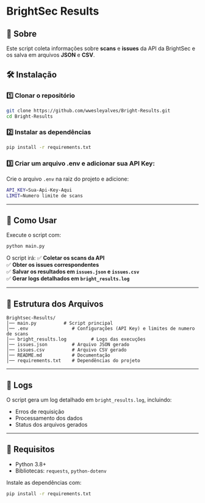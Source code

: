 # BrightSec Results

## 📌 Sobre
Este script coleta informações sobre **scans** e **issues** da API da BrightSec e os salva em arquivos **JSON** e **CSV**.

## 🛠️ Instalação

### 1️⃣ Clonar o repositório
```sh
git clone https://github.com/wwesleyalves/Bright-Results.git
cd Bright-Results
```

### 2️⃣ Instalar as dependências
```sh
pip install -r requirements.txt
```

### 3️⃣ Criar um arquivo **.env** e adicionar sua API Key:
Crie o arquivo `.env` na raiz do projeto e adicione:
```sh
API_KEY=Sua-Api-Key-Aqui
LIMIT=Numero limite de scans
```

---

## 🚀 Como Usar
Execute o script com:
```sh
python main.py
```

O script irá:
✅ **Coletar os scans da API**  
✅ **Obter os issues correspondentes**  
✅ **Salvar os resultados em `issues.json` e `issues.csv`**  
✅ **Gerar logs detalhados em `bright_results.log`**

---

## 📁 Estrutura dos Arquivos
```
Brightsec-Results/
│── main.py          # Script principal
│── .env                # Configurações (API Key) e limites de numero de scans
│── bright_results.log         # Logs das execuções
│── issues.json         # Arquivo JSON gerado
│── issues.csv          # Arquivo CSV gerado
│── README.md           # Documentação
│── requirements.txt    # Dependências do projeto
```

---

## 🔧 Logs
O script gera um log detalhado em `bright_results.log`, incluindo:
- Erros de requisição
- Processamento dos dados
- Status dos arquivos gerados

---

## 📝 Requisitos
- Python 3.8+
- Bibliotecas: `requests`, `python-dotenv`

Instale as dependências com:
```sh
pip install -r requirements.txt
```
